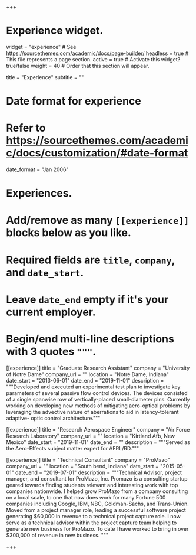 +++
# Experience widget.
widget = "experience"  # See https://sourcethemes.com/academic/docs/page-builder/
headless = true  # This file represents a page section.
active = true  # Activate this widget? true/false
weight = 40  # Order that this section will appear.

title = "Experience"
subtitle = ""

# Date format for experience
#   Refer to https://sourcethemes.com/academic/docs/customization/#date-format
date_format = "Jan 2006"

# Experiences.
#   Add/remove as many `[[experience]]` blocks below as you like.
#   Required fields are `title`, `company`, and `date_start`.
#   Leave `date_end` empty if it's your current employer.
#   Begin/end multi-line descriptions with 3 quotes `"""`.
[[experience]]
  title = "Graduate Research Assistant"
  company = "University of Notre Dame"
  company_url = ""
  location = "Notre Dame, Indiana"
  date_start = "2013-06-01"
  date_end = "2019-11-01"
  description = """Developed and executed an experimental test plan to investigate key parameters of several
passive flow control devices. The devices consisted of a single spanwise row of vertically-placed small-diameter pins. Currently working on developing new methods of mitigating aero-optical problems by leveraging the advective nature of aberrations to aid in latency-tolerant adaptive- optic control architecture."""

[[experience]]
  title = "Research Aerospace Engineer"
  company = "Air Force Research Laboratory"
  company_url = ""
  location = "Kirtland Afb, New Mexico"
  date_start = "2019-11-01"
  date_end = ""
  description = """Served as the Aero-Effects subject matter expert for AFRL/RD."""

[[experience]]
  title = "Technical Consultant"
  company = "ProMazo"
  company_url = ""
  location = "South bend, Indiana"
  date_start = "2015-05-01"
  date_end = "2019-07-01"
  description = """Technical Advisor, project manager, and consultant for ProMazo, Inc.  Promazo is a consulting startup geared towards finding students relevant and interesting work with top companies nationwide. I helped grow ProMazo from a company consulting on a local scale, to one that now does work for many Fortune 500 companies including Google, IBM, NBC, Goldman-Sachs, and Trans-Union.  Moved from a project manager role, leading a successful software project generating \$60,000 in revenue to a technical project capture role.  I now serve as a technical advisor within the project capture team helping to generate new business for ProMazo.  To date I have worked to bring in over \$300,000 of revenue in new business.  """

+++
